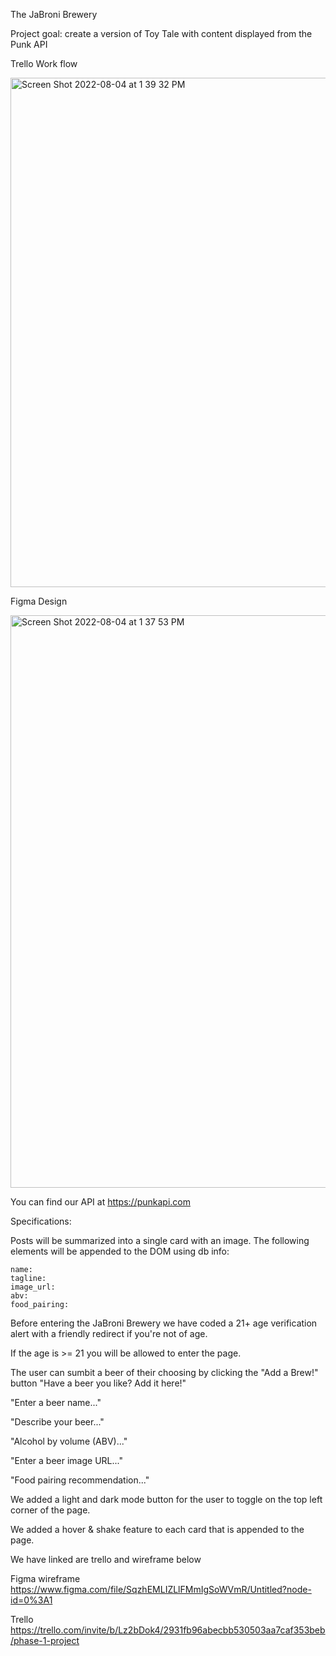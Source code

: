 The JaBroni Brewery

Project goal: create a version of Toy Tale with content displayed from the Punk API

Trello Work flow



<img width="815" alt="Screen Shot 2022-08-04 at 1 39 32 PM" src="https://user-images.githubusercontent.com/108154215/182915730-1ee950b9-170a-4cd7-87c3-5e8b62b3ae10.png">



Figma Design



<img width="916" alt="Screen Shot 2022-08-04 at 1 37 53 PM" src="https://user-images.githubusercontent.com/108154215/182915763-f9373595-6d27-434c-ae37-8cd3c6f1a932.png">



You can find our API at https://punkapi.com

Specifications:

Posts will be summarized into a single card with an image. The following elements will be appended to the DOM using db info:

    name: 
    tagline: 
    image_url: 
    abv: 
    food_pairing:


Before entering the JaBroni Brewery we have coded a 21+ age verification alert with a friendly redirect if you're not of age. 

If the age is >= 21 you will be allowed to enter the page.

The user can sumbit a beer of their choosing by clicking the "Add a Brew!" button
"Have a beer you like? Add it here!"

"Enter a beer name..."

"Describe your beer..."

"Alcohol by volume (ABV)..."

"Enter a beer image URL..."

"Food pairing recommendation..."

We added a light and dark mode button for the user to toggle on the top left corner of the page.

We added a hover & shake feature to each card that is appended to the page.

We have linked are trello and wireframe below

Figma wireframe
https://www.figma.com/file/SqzhEMLIZLlFMmIgSoWVmR/Untitled?node-id=0%3A1

Trello
https://trello.com/invite/b/Lz2bDok4/2931fb96abecbb530503aa7caf353beb/phase-1-project

